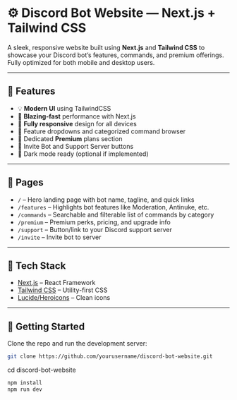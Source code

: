 # ⚙️ Discord Bot Website — Next.js + Tailwind CSS

A sleek, responsive website built using **Next.js** and **Tailwind CSS** to showcase your Discord bot’s features, commands, and premium offerings. Fully optimized for both mobile and desktop users.

---

## 📌 Features

- 💡 **Modern UI** using TailwindCSS
- 🚀 **Blazing-fast** performance with Next.js
- 📱 **Fully responsive** design for all devices
- 🧩 Feature dropdowns and categorized command browser
- 💎 Dedicated **Premium** plans section
- 🔗 Invite Bot and Support Server buttons
- 🌚 Dark mode ready (optional if implemented)

---

## 📄 Pages

- `/` – Hero landing page with bot name, tagline, and quick links
- `/features` – Highlights bot features like Moderation, Antinuke, etc.
- `/commands` – Searchable and filterable list of commands by category
- `/premium` – Premium perks, pricing, and upgrade info
- `/support` – Button/link to your Discord support server
- `/invite` – Invite bot to server

---

## 🧰 Tech Stack

- [Next.js](https://nextjs.org/) – React Framework
- [Tailwind CSS](https://tailwindcss.com/) – Utility-first CSS
- [Lucide/Heroicons](https://lucide.dev/) – Clean icons

---

## 🚀 Getting Started

Clone the repo and run the development server:

```bash
git clone https://github.com/yourusername/discord-bot-website.git
```
cd discord-bot-website

```bash
npm install
npm run dev
```
